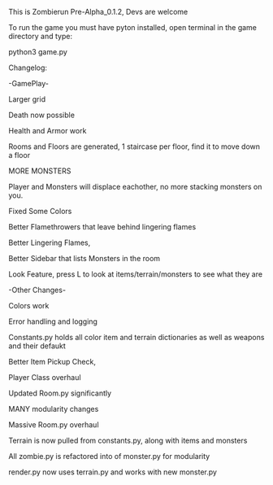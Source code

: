 This is Zombierun Pre-Alpha_0.1.2, Devs are welcome

To run the game you must have pyton installed, open terminal in the game directory and type:

python3 game.py

Changelog:

-GamePlay-

Larger grid

Death now possible

Health and Armor work

Rooms and Floors are generated, 1 staircase per floor, find it to move down a floor

MORE MONSTERS

Player and Monsters will displace eachother, no more stacking monsters on you.

Fixed Some Colors

Better Flamethrowers that leave behind lingering flames

Better Lingering Flames,

Better Sidebar that lists Monsters in the room

Look Feature, press L to look at items/terrain/monsters to see what they are

-Other Changes-

Colors work

Error handling and logging

Constants.py holds all color item and terrain dictionaries as well as weapons and their defaukt

Better Item Pickup Check,

Player Class overhaul

Updated Room.py significantly

MANY modularity changes

Massive Room.py overhaul

Terrain is now pulled from constants.py, along with items and monsters

All zombie.py is refactored into of monster.py for modularity

render.py now uses terrain.py and works with new monster.py



